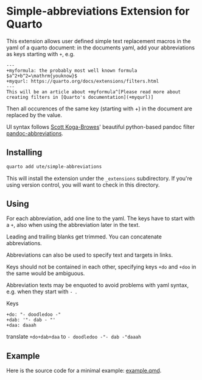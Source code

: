 # Simple-abbreviations Extension for Quarto

This extension allows user defined simple text replacement macros in the yaml of a quarto document:
in the documents yaml, add your abbreviations as keys starting with `+`, e.g. 
```
---
+myformula: the probably most well known formula $a^2+b^2=\mathrm{youknow}$ 
+myqurl: https://quarto.org/docs/extensions/filters.html
---
This will be an article about +myformula^[Please read more about creating filters in [Quarto's documentation](+myqurl)]

```
Then all occurences of the same key (starting with +) in the document are replaced by the value.

UI syntax follows [Scott Koga-Browes](https://github.com/scokobro)' beautiful python-based pandoc filter [pandoc-abbreviations](https://github.com/scokobro/pandoc-abbreviations).

## Installing

```bash
quarto add ute/simple-abbreviations
```

This will install the extension under the `_extensions` subdirectory.
If you're using version control, you will want to check in this directory.

## Using

For each abbreviation, add one line to the yaml. The keys have to start with a `+`, also when using the abbreviation later in the text. 

Leading and trailing blanks get trimmed. You can concatenate abbreviations.

Abbreviations can also be used to specify text and targets in links.

Keys should not be contained in each other, specifying keys `+do` and `+doo` in the same would be ambiguous.

Abbreviation texts may be enquoted to avoid problems with yaml syntax, e.g. when they start with `- `.

Keys
```
+do: "- doodledoo -"
+dab: '"- dab - "'
+daa: daaah
```
translate `+do+dab+daa` to `- doodledoo -"- dab -"daaah` 





## Example

Here is the source code for a minimal example: [example.qmd](example.qmd).

